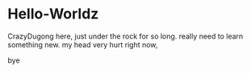 # Hello-Worldz

CrazyDugong here, just under the rock for so long. really need to learn something new.
my head very hurt right now,

bye
